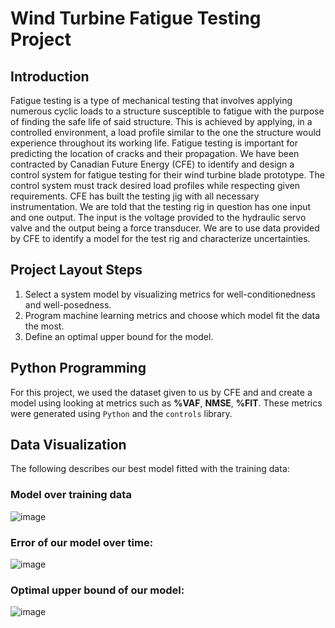# Wind Turbine Fatigue Testing Project

## Introduction
Fatigue testing is a type of mechanical testing that involves applying numerous cyclic loads to a structure susceptible to fatigue with the purpose of finding the safe life of said structure. This is achieved by applying, in a controlled environment, a load profile similar to the one the structure would experience throughout its working life. Fatigue testing is important for predicting the location of cracks and their propagation. We have been contracted by Canadian Future Energy (CFE) to identify and design a control system for fatigue testing for their wind turbine blade prototype. The control system must track desired load profiles while respecting given requirements. CFE has built the testing jig with all necessary instrumentation. We are told that the testing rig in question has one input and one output. The input is the voltage provided to the hydraulic servo valve and the output being a force transducer. We are to use data provided by CFE to identify a model for the test rig and characterize uncertainties.

## Project Layout Steps
1. Select a system model by visualizing metrics for well-conditionedness and well-posedness.
2. Program machine learning metrics and choose which model fit the data the most.
3. Define an optimal upper bound for the model.

## Python Programming
For this project, we used the dataset given to us by CFE and and create a model using looking at metrics such as **%VAF**, **NMSE**, **%FIT**. These metrics were generated using `Python` and the `controls` library.

## Data Visualization
The following describes our best model fitted with the training data:
### Model over training data
![image](https://user-images.githubusercontent.com/68791391/174901331-ab532d0d-206d-4a11-a127-7894e85faf10.png)
### Error of our model over time:
![image](https://user-images.githubusercontent.com/68791391/174901386-a7880bba-02ed-46de-b8d4-b01c1c6c445e.png)
### Optimal upper bound of our model:
![image](https://user-images.githubusercontent.com/68791391/174901427-4eb862ea-a5fd-4f5a-bcc3-dc04cbd2b1e1.png)

